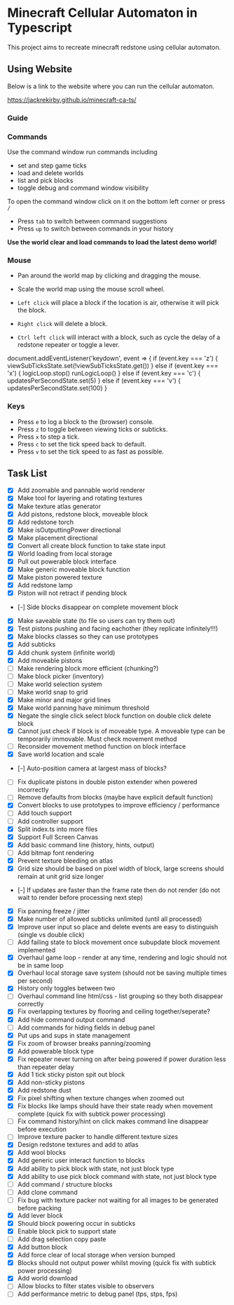 # Minecraft Cellular Automaton in Typescript

This project aims to recreate minecraft redstone using cellular automaton.

## Using Website

Below is a link to the website where you can run the cellular automaton.

https://jackrekirby.github.io/minecraft-ca-ts/

### Guide

### Commands

Use the command window run commands including

- set and step game ticks
- load and delete worlds
- list and pick blocks
- toggle debug and command window visibility

To open the command window click on it on the bottom left corner or press `/`

- Press `tab` to switch between command suggestions
- Press `up` to switch between commands in your history

**Use the world clear and load commands to load the latest demo world!**

### Mouse

- Pan around the world map by clicking and dragging the mouse.
- Scale the world map using the mouse scroll wheel.

- `Left click` will place a block if the location is air, otherwise it will pick the block.
- `Right click` will delete a block.
- `Ctrl left click` will interact with a block, such as cycle the delay of a redstone repeater or toggle a lever.

document.addEventListener('keydown', event => {
if (event.key === 'z') {
viewSubTicksState.set(!viewSubTicksState.get())
} else if (event.key === 'x') {
logicLoop.stop()
runLogicLoop()
} else if (event.key === 'c') {
updatesPerSecondState.set(5)
} else if (event.key === 'v') {
updatesPerSecondState.set(100)
}

### Keys

- Press `e` to log a block to the (browser) console.
- Press `z` to toggle between viewing ticks or subticks.
- Press `x` to step a tick.
- Press `c` to set the tick speed back to default.
- Press `v` to set the tick speed to as fast as possible.

## Task List

- [x] Add zoomable and pannable world renderer
- [x] Make tool for layering and rotating textures
- [x] Make texture atlas generator
- [x] Add pistons, redstone block, moveable block
- [x] Add redstone torch
- [x] Make isOutputtingPower directional
- [x] Make placement directional
- [x] Convert all create block function to take state input
- [x] World loading from local storage
- [x] Pull out powerable block interface
- [x] Make generic moveable block function
- [x] Make piston powered texture
- [x] Add redstone lamp
- [x] Piston will not retract if pending block
- [-] Side blocks disappear on complete movement block
- [x] Make saveable state (to file so users can try them out)
- [x] Test pistons pushing and facing eachother (they replicate infinitely!!!)
- [x] Make blocks classes so they can use prototypes
- [x] Add subticks
- [x] Add chunk system (infinite world)
- [x] Add moveable pistons
- [ ] Make rendering block more efficient (chunking?)
- [ ] Make block picker (inventory)
- [ ] Make world selection system
- [ ] Make world snap to grid
- [x] Make minor and major grid lines
- [x] Make world panning have minimum threshold
- [x] Negate the single click select block function on double click delete block
- [x] Cannot just check if block is of moveable type. A moveable type can be temporarily immovable. Must check movement method
- [ ] Reconsider movement method function on block interface
- [x] Save world location and scale
- [-] Auto-position camera at largest mass of blocks?
- [ ] Fix duplicate pistons in double piston extender when powered incorrectly
- [ ] Remove defaults from blocks (maybe have explicit default function)
- [x] Convert blocks to use prototypes to improve efficiency / performance
- [ ] Add touch support
- [ ] Add controller support
- [x] Split index.ts into more files
- [x] Support Full Screen Canvas
- [x] Add basic command line (history, hints, output)
- [ ] Add bitmap font rendering
- [x] Prevent texture bleeding on atlas
- [x] Grid size should be based on pixel width of block, large screens should remain at unit grid size longer
- [-] If updates are faster than the frame rate then do not render (do not wait to render before processing next step)
- [x] Fix panning freeze / jitter
- [x] Make number of allowed subticks unlimited (until all processed)
- [x] Improve user input so place and delete events are easy to distinguish (single vs double click)
- [ ] Add failing state to block movement once subupdate block movement implemented
- [x] Overhaul game loop - render at any time, rendering and logic should not be in same loop
- [x] Overhaul local storage save system (should not be saving multiple times per second)
- [x] History only toggles between two
- [ ] Overhaul command line html/css - list grouping so they both disappear correctly
- [x] Fix overlapping textures by flooring and ceiling together/seperate?
- [x] Add hide command output command
- [ ] Add commands for hiding fields in debug panel
- [x] Put ups and sups in state management
- [x] Fix zoom of browser breaks panning/zooming
- [x] Add powerable block type
- [x] Fix repeater never turning on after being powered if power duration less than repeater delay
- [x] Add 1 tick sticky piston spit out block
- [x] Add non-sticky pistons
- [x] Add redstone dust
- [x] Fix pixel shifting when texture changes when zoomed out
- [x] Fix blocks like lamps should have their state ready when movement complete (quick fix with subtick power processing)
- [ ] Fix command history/hint on click makes command line disappear before execution
- [ ] Improve texture packer to handle different texture sizes
- [x] Design redstone textures and add to atlas
- [x] Add wool blocks
- [x] Add generic user interact function to blocks
- [x] Add ability to pick block with state, not just block type
- [x] Add ability to use pick block command with state, not just block type
- [ ] Add command / structure blocks
- [ ] Add clone command
- [ ] Fix bug with texture packer not waiting for all images to be generated before packing
- [x] Add lever block
- [x] Should block powering occur in subticks
- [x] Enable block pick to support state
- [ ] Add drag selection copy paste
- [x] Add button block
- [x] Add force clear of local storage when version bumped
- [x] Blocks should not output power whilst moving (quick fix with subtick power processing)
- [x] Add world download
- [ ] Allow blocks to filter states visible to observers
- [ ] Add performance metric to debug panel (tps, stps, fps)
